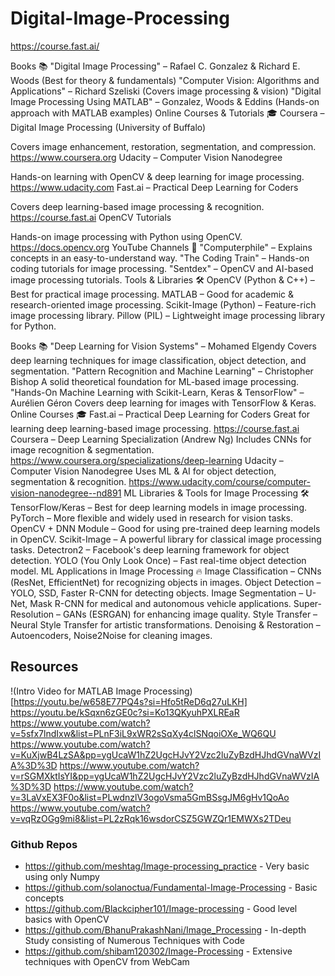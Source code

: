 # Digital-Image-Processing

https://course.fast.ai/

Books 📚
"Digital Image Processing" – Rafael C. Gonzalez & Richard E. Woods (Best for theory & fundamentals)
"Computer Vision: Algorithms and Applications" – Richard Szeliski (Covers image processing & vision)
"Digital Image Processing Using MATLAB" – Gonzalez, Woods & Eddins (Hands-on approach with MATLAB examples)
Online Courses & Tutorials 🎓
Coursera – Digital Image Processing (University of Buffalo)

Covers image enhancement, restoration, segmentation, and compression.
https://www.coursera.org
Udacity – Computer Vision Nanodegree

Hands-on learning with OpenCV & deep learning for image processing.
https://www.udacity.com
Fast.ai – Practical Deep Learning for Coders

Covers deep learning-based image processing & recognition.
https://course.fast.ai
OpenCV Tutorials

Hands-on image processing with Python using OpenCV.
https://docs.opencv.org
YouTube Channels 🎥
"Computerphile" – Explains concepts in an easy-to-understand way.
"The Coding Train" – Hands-on coding tutorials for image processing.
"Sentdex" – OpenCV and AI-based image processing tutorials.
Tools & Libraries 🛠
OpenCV (Python & C++) – Best for practical image processing.
MATLAB – Good for academic & research-oriented image processing.
Scikit-Image (Python) – Feature-rich image processing library.
Pillow (PIL) – Lightweight image processing library for Python.


Books 📚
"Deep Learning for Vision Systems" – Mohamed Elgendy
Covers deep learning techniques for image classification, object detection, and segmentation.
"Pattern Recognition and Machine Learning" – Christopher Bishop
A solid theoretical foundation for ML-based image processing.
"Hands-On Machine Learning with Scikit-Learn, Keras & TensorFlow" – Aurélien Géron
Covers deep learning for images with TensorFlow & Keras.
Online Courses 🎓
Fast.ai – Practical Deep Learning for Coders
Great for learning deep learning-based image processing.
https://course.fast.ai
Coursera – Deep Learning Specialization (Andrew Ng)
Includes CNNs for image recognition & segmentation.
https://www.coursera.org/specializations/deep-learning
Udacity – Computer Vision Nanodegree
Uses ML & AI for object detection, segmentation & recognition.
https://www.udacity.com/course/computer-vision-nanodegree--nd891
ML Libraries & Tools for Image Processing 🛠
TensorFlow/Keras – Best for deep learning models in image processing.
PyTorch – More flexible and widely used in research for vision tasks.
OpenCV + DNN Module – Good for using pre-trained deep learning models in OpenCV.
Scikit-Image – A powerful library for classical image processing tasks.
Detectron2 – Facebook's deep learning framework for object detection.
YOLO (You Only Look Once) – Fast real-time object detection model.
ML Applications in Image Processing 🔥
Image Classification – CNNs (ResNet, EfficientNet) for recognizing objects in images.
Object Detection – YOLO, SSD, Faster R-CNN for detecting objects.
Image Segmentation – U-Net, Mask R-CNN for medical and autonomous vehicle applications.
Super-Resolution – GANs (ESRGAN) for enhancing image quality.
Style Transfer – Neural Style Transfer for artistic transformations.
Denoising & Restoration – Autoencoders, Noise2Noise for cleaning images.



## Resources

!(Intro Video for MATLAB Image Processing)[https://youtu.be/w658E77PQ4s?si=Hfo5tReD6q27uLKH]
https://youtu.be/kSqxn6zGE0c?si=Ko13QKyuhPXLREaR
https://www.youtube.com/watch?v=5sfx7lndIxw&list=PLnF3iL9xWR2sSqXy4clSNqoiOXe_WQ6QU
https://www.youtube.com/watch?v=KuXjwB4LzSA&pp=ygUcaW1hZ2UgcHJvY2Vzc2luZyBzdHJhdGVnaWVzIA%3D%3D
https://www.youtube.com/watch?v=rSGMXktIsYI&pp=ygUcaW1hZ2UgcHJvY2Vzc2luZyBzdHJhdGVnaWVzIA%3D%3D
https://www.youtube.com/watch?v=3LaVxEX3F0o&list=PLwdnzlV3ogoVsma5GmBSsgJM6gHv1QoAo
https://www.youtube.com/watch?v=vqRzOGg9mi8&list=PL2zRqk16wsdorCSZ5GWZQr1EMWXs2TDeu

### Github Repos
- https://github.com/meshtag/Image-processing_practice - Very basic using only Numpy
- https://github.com/solanoctua/Fundamental-Image-Processing - Basic concepts
- https://github.com/Blackcipher101/Image-processing - Good level basics with OpenCV
- https://github.com/BhanuPrakashNani/Image_Processing - In-depth Study consisting of Numerous Techniques with Code
- https://github.com/shibam120302/Image-Processing - Extensive techniques with OpenCV from WebCam
